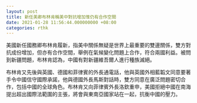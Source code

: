 ```yaml
---
layout: post
title: 新任美卿布林肯稱美中對抗增加惟仍有合作空間
date: 2021-01-28 11:56:44.000000000 +08:00
categories: rthk
---
```


美國新任國務卿布林肯履新，指美中關係無疑是世界上最重要的雙邊關係，雙方對抗成份增加，但亦有合作空間，舉例在氣候變化問題上合作，符合兩國利益。被問到新疆問題，布林肯認為，中國有對新疆維吾爾人進行種族滅絕。

布林肯又先後與英國、德國和菲律賓的外長通電話，他與英國外相藍韜文同意要著手令中國信守國際承諾，他與德國外長馬斯對話時，雙方同意在廣泛問題密切合作，包括中國的全球角色。布林肯又向菲律賓外長洛欽重申，美國拒絕中國在南海提出超出國際法範圍的主張，將會與東南亞國家站在一起，抗衡中國的壓力。
